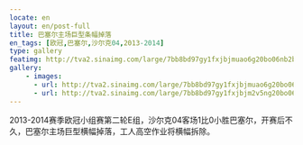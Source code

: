 ```yaml
---
locate: en
layout: en/post-full
title: 巴塞尔主场巨型条幅掉落
en_tags: [欧冠,巴塞尔,沙尔克04,2013-2014]
type: gallery
featimg: http://tva2.sinaimg.com/large/7bb8bd97gy1fxjbjmuao6g20bo06nb2b.gif
gallery:
    - images:
      - url: http://tva2.sinaimg.com/large/7bb8bd97gy1fxjbjmuao6g20bo06nb2b.gif
      - url: http://tva2.sinaimg.com/large/7bb8bd97gy1fxjbjm2v5ng20bo06ne83.gif
---
```


2013-2014赛季欧冠小组赛第二轮E组，沙尔克04客场1比0小胜巴塞尔，开赛后不久，巴塞尔主场巨型横幅掉落，工人高空作业将横幅拆除。